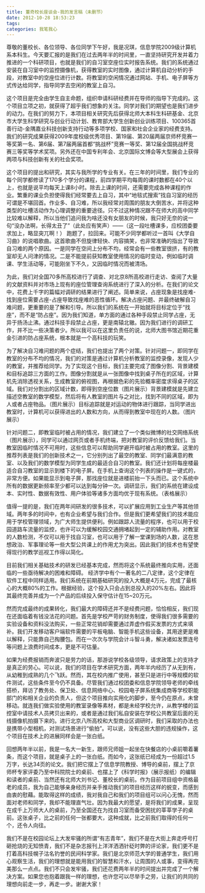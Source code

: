 ```yaml
---
title: 董奇校长座谈会-我的发言稿（未删节）
date: 2012-10-28 18:53:23
tags:
categories: 我笔我心
---
```


尊敬的董校长、各位领导、各位同学下午好，我是况琪，信息学院2009级计算机系本科生。今天要汇报的是我们在过去两年半的时间里，一直坚持研究开发并着力推进的一个科研项目，也就是我们的自习室空座位实时报告系统。我们的系统通过安装在自习室中的监控摄像机，获得教室的实时图像，通过计算机自动分析的手段，对教室中的空座位进行计数。将教室的空闲情况通过网站、手机、电子屏等方式传达给同学，指导同学去空闲的教室上自习。

这个项目是完全由学生自主命题，组织申请科研经费并在导师的指导下完成的。这个项目立项之初，就获得了超乎我们想象的关注。同学对我们的期望也是我们进步的动力。在我们的努力下，本项目相关研究先后获得北师大本科生科研基金、北京市大学生科学研究与创业行动计划、教育部大学生创新创业训练项目、100365首善行动-金隅嘉业科技创新支持行动等多项学校、国家和社会企业家的经费支持。我们的研究成果获得2009年度校级优秀项目、第19届、第20届两届京师杯竞赛一等奖第一名、第6届、第7届两届首都“挑战杯”竞赛一等奖、第12届全国挑战杯竞赛三等奖等学术奖项。另外还在中国专利年会、北京国际文博会等大型展会上获得两项与科技创新有关的社会奖项。

<!--more-->

这个项目的提出和研究，其实与我所学的专业有关。在三年的时间里，我们专业的每个同学都修读了170多个学分的课程，前四学期平均每周的课时数都在40个以上，也就是说平均每天上课8小时。除去上课的时间，还需要完成各种课程的作业。繁重的课业负担使得我们经常要去上自习，其中“地毯式搜索”找自习室的经历可谓是不堪回首。作业多、自习难，所以我经常对周围的朋友大倒苦水，并将这种类型的吐槽活动作为心理调整的重要途径。只不过这种情况跟不在师大的高中同学比较难以解释，所以当他们追问我为啥还没有女朋友的时候，我只好无奈的说一句“没办法啊，长得太丑了”（此处应有笑声）——（这一段吐槽课多，应校团委要求加上，略显突兀啊！）
跑题了，拉回来。可能不少同学都听过一首叫《大学自习曲》的说唱歌曲。这首歌曲不但旋律轻快、内容搞笑，也非常准确的指出了导致自习难的两个原因。一是同学在空间上分布不均，经常会有一些教室很挤，有的教室却无人问津的情况。二是不能提前获知教室使用情况的临时变动，例如临时调课、学生活动等，可能刚坐下不久，又因临时情况而被清场。

为此，我们对全国70多所高校进行了调查、对北京8所高校进行走访、查阅了大量的文献资料并对市场上现有的座位管理查询系统进行了深入的分析。在我们的论文中，花费上千字的篇幅对调研的结果进行了阐述。简单来说，占座现象是找座难-找到座位需要占座-占座导致找座难的恶性循环。解决占座问题、并最终破解自习难问题，更重要的是了解和引导。所以我们的系统在一开始就将目标定位于“找座”，而不是“防占座”。因为我们知道，单方面的通过各种手段禁止同学占座，无异于扬汤止沸。通过科技手段禁止占座，更是南辕北辙。因为我们进行的调研工作，并不比一些决策者少。所以我可以在这里负责任的说，北师大图书馆近期花重金引进的防占座系统，根本就是一个高科技的玩笑。

为了解决自习难问题的两个症结，我们也提出了两个对策。针对问题一，即同学在教室的分布不均的情况，我们的对策是通过计算机分析教室的监控录像，发现人少的教室，并推荐给同学。为了实现这个目标，我们主要完成了图像分割、背景建模和目标追踪三方面的工作。图像分割就是从一张图像中找到桌子所在的区域，计算机先消除透视关系，生成教室的俯视图，再根据色彩的先验概率密度求得桌子的区域。我们对分割出的区域计数，即得到空座位数（图片展示）背景建模就是先建立描述空教室的数学模型，然后将有人教室的图片与之对比，找到不同的区域，即为人或者占座物品。（图片展示）目标追踪就是对运动的物体进行跟踪，当同学进出教室时，计算机可以获得进出的人数和方向，从而得到教室中现在的人数。（图片展示）

针对问题二，即教室临时被占用的情况，我们建立了一个类似微博的社交网络系统（图片展示），同学可以通过网页或者手机终端，把对教室的评价反馈给我们。当教室因临时情况不可用时，这些信息可以帮助同学避开临时被占用的教室。这里的推荐列表是我们的创新技术之一，它分别列出了最空的教室、同学们最满意的教室、以及我们的数学模型为同学生成的最适合自习的教室。我们还计划将每座楼最适合自习教室的显示到楼下的电子屏。在手机上查询这个列表的操作是一键式的，非常方便。如果能显示到电子屏，那找座位就是进楼前抬一下头而已。这个系统中所有的数据更新频率至少都可以达到每分钟一次。调研显示，我们的系统在建设成本、实时性、数据有效性、用户体验等诸多方面均优于现有系统。（表格展示）

值得一提的是，我们在两年间研发的很多技术，可以扩展应用到工业生产等其他领域。两年多的时间中，也有企业希望与我们合作。但是我们更希望我们的技术能应用于学校管理领域，为广大师生提供便利。例如跟踪人流量的程序，也可以用于校园道路车流量的监控，也许可以为缓解校园交通拥堵起到一定的辅助作用。对教室的人数检测，不仅可以用于找自习室，也可以用于了解一堂课到场的人数，这在思想政治、军事理论等一些大型公共课上的作用尤为突出。因此我们的技术也有望使得现行的教学巡视工作得以简化。

目前我们相关基础技术的研发已经基本完成，然而将这个系统最终推向实用，还面临的一些亟待解决的困难和障碍。
经济学中有个一著名的二八定律，这个定律在软件工程中同样适用。我们系统在前期基础研究的投入大概是4万元，完成了最核心的大概80%的工作。根据经验，这个投入只会占到总投入的20%左右。因此将其最终完善并成为一个产品的后续投入保守估计在15~20万元。

然而完成最终的成果转化，我们最大的障碍还并不是经费问题，恰恰相反，我们现在还面临着有钱没法花的问题。首先是学校严苛的财务制度，使得我们很多需要的实验设备和资料没法购买，一些正常花销却需要通过弄虚作假买发票的方式来填补。我们开发移动客户端软件需要的平板电脑、智能手机这些设备，其用途更是难以解释，只能靠自己掏腰包。而在一次次与学院会计斗智斗勇，解决诸如发票连号等问题上浪费时间成本，更是不可估量。

如果为经费报销而奔波只是劳力的话，那游说学校各级领导，请求政策上的支持才是真正的劳心。可以说，我们的项目在学术研究方面，两年半内经历了从无到有，从幼稚到成熟的几个飞跃。然而，其在校内推广使用，甚至只是进行中等规模的软件测试，这些条件至今仍不具备。尽管我们通过校团委和信息学院领导老师的牵线搭桥，拜访了教务处、保卫处、信息网络中心、校园电子屏系统集成商等学校职能部门的和相关企业的负责人，但这个项目推向实用化的脚步，至今仍在原点，未曾移动。就连我们做实验使用的教室录像等素材，都是未经学校允许，从教学楼的监控室中请技术人员拷贝出来的，或者是通过我们私自安装在学校公共教室后面的无线摄像机拍摄下来的。进行北京八所高校和大型商业区调研时，我们采取的办法也是携带小型相机，对测试场景进行“偷拍”。可以说，没有这些大胆的违规操作，这个项目在技术上的进展同样会是一张白纸。

回想两年半以前，我是一名大一新生，跟师兄师姐一起坐在快餐店的小桌前嚼着薯条，而这个项目，就是桌子上的一张白纸。而如今，这张纸已经成为一份超过1.5万字，长达34页的论文。我们把它摆上了信息学院教授、博导的桌前，摆上了京师杯专家评委乃至中科院院士的桌前、也摆上了《科学时报》（展示报纸）的编辑和读者的桌前、当然还有北师大刘书记、董校长的桌前。作为目前项目组中资格最老的成员，我为自己能够亲身经历并亲手推动我们的项目经历这样的蜕变，而感到由衷的慰藉。能取得这样的成绩，我对我自己和我们的项目组可以问心无愧，然而面对老师和同学，我却不能理直气壮。因为我最大的愿望，是将我们的成果，呈现在成千上万师大人的桌前，乃至全国还在为找自习室而备受困扰的莘莘学子的桌前。这张桌子，比之前的任何一张都要大，这种成就，比之前我们取得的任何一个，还令人向往。

我们不是在校园论坛上大发牢骚的所谓“有志青年”，我们不是在大街上奔走呼号打砸抢烧的无知愤青，我们不是杂志报刊上洋洋洒洒针砭时弊的评论家，我们更不是打着高科技幌子沽名钓誉的民间科学家。我们是北京师范大学的普通学生，我们用心观察生活，我们的理想就是能用我们的智慧和汗水，让周围的人或事，变得再完美那么一点点。我们不只会发牢骚，我们还花费两年半的时间提出并完成了一个解决方案。如果您也抱着跟我一样的理想，也许您可以尽举手之劳，让我们的共同的理想向前走一步，再走一步。谢谢大家！
